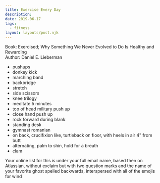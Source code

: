 ```yaml
---
title: Exercise Every Day
description:
date: 2019-06-17
tags:
  - fitness
layout: layouts/post.njk
---
```


Book: Exercised; Why Something We Never Evolved to Do Is Healthy and Rewarding  
Author: Daniel E. Lieberman  
  
* pushups
* donkey kick
* marching band
* backbridge
* stretch
* side scissors
* knee trilogy
* meditate 5 minutes
* top of head military push up
* close hand push up
* rock forward during blank
* standing desk
* gymnast romanian
* on back, crucifixion like, turtleback on floor, with heels in air 4" from butt
* alternating, palm to shin, hold for a breath
* clam
  
Your online list for this is under your full email name, based then on Atlassian, without exclaim but with two question marks and the name of your favorite ghost spelled backwards, interspersed with all of the emojis for wind